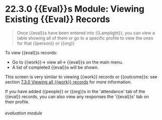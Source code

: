 # 22.3.0 {{Eval}}s Module: Viewing Existing {{Eval}} Records

> Once {{eval}}s have been entered into {{Lamplight}}, you can view a table showing all of them or go to a specific profile to view the ones for that {{person}} or {{org}}



To view {{eval}}s records:
- Go to {{work}}-> view all-> {{eval}}s on the main menu. 
- A list of completed {{eval}}s will be shown. 

This screen is very similar to viewing {{work}} records or {{outcome}}s: see section [7.3.0 Viewing all {{work}} records](/help/index/p/7.3.0) for more information.

If you have added {{people}} or {{org}}s in the 'attendance' tab of the {{eval}} records, you can also view any responses the '{{eval}}s' tab on their profile. 


###### evaluation module

